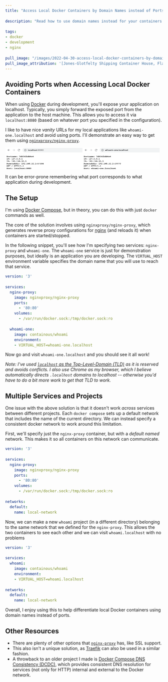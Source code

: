 ```yaml
---
title: "Access Local Docker Containers by Domain Names instead of Ports"

description: "Read how to use domain names instead for your containers during development. You'll have an easier time remembering the container names instead of their ports."

tags:
- docker
- development
- nginx

pull_image: "/images/2022-04-30-access-local-docker-containers-by-domain-names-instead-of-ports/shipping-container-house.jpg"
pull_image_attribution: '[Jones-Glotfelty Shipping Container House, Flagstaff AZ](https://flickr.com/photos/glamourschatz/6045962800 "Jones-Glotfelty Shipping Container House, Flagstaff AZ") by [Glamour Schatz](https://flickr.com/people/glamourschatz) is licensed under [CC BY](https://creativecommons.org/licenses/by/2.0/)'
---
```


## Avoiding Ports when Accessing Local Docker Containers

When using [Docker](https://www.docker.com/) during development, you'll expose your application on localhost. Typically, you simply forward the exposed port from the application to the host machine. This allows you to access it via `localhost:8080` (based on whatever port you specified in the configuration).

I like to have nice _vanity_ URLs for my local applications like `whoami-one.localhost` and avoid using ports. I'll demonstrate an easy way to get them using [`nginxproxy/nginx-proxy`](https://github.com/nginx-proxy/nginx-proxy).

<div style="display: flex">
  <img src="/images/2022-04-30-access-local-docker-containers-by-domain-names-instead-of-ports/with-port.png" style="width: 49%; height: 80%"/>
  <img src="/images/2022-04-30-access-local-docker-containers-by-domain-names-instead-of-ports/with-domain-name.png" style="width: 49%; height: 80%"/>
</div>

It can be error-prone remembering what port corresponds to what application during development.

## The Setup

I'm using [Docker Compose](https://docs.docker.com/compose/), but in theory, you can do this with just `docker` commands as well.

The core of the solution involves using `nginxproxy/nginx-proxy`, which generates reverse proxy configurations for [nginx](https://www.nginx.com/) (and reloads it) when containers are started/stopped.

In the following snippet, you'll see how I'm specifying two services: `nginx-proxy` and `whoami-one`. The `whoami-one` service is just for demonstration purposes, but ideally is an application you are developing. The `VIRTUAL_HOST` environment variable specifies the domain name that you will use to reach that service.

```yml
version: '3'

services:
  nginx-proxy:
    image: nginxproxy/nginx-proxy
    ports:
      - '80:80'
    volumes:
      - /var/run/docker.sock:/tmp/docker.sock:ro

  whoami-one:
    image: containous/whoami
    environment:
    - VIRTUAL_HOST=whoami-one.localhost
```

Now go and visit `whoami-one.localhost` and you should see it all work!

_Note: I've used [`localhost` as the Top-Level-Domain (TLD)](https://en.wikipedia.org/wiki/.localhost) as it is reserved and avoids conflicts. I also use Chrome as my browser, which I believe automatically directs `.localhost` domains to localhost -- otherwise you'd have to do a bit more work to get that TLD to work._

## Multiple Services and Projects

One issue with the above solution is that it doesn't work _across_ services between different projects. Each `docker compose` sets up a default network that includes the name of the current directory. We can instead specify a consistent docker network to work around this limitation.

First, we'll specify just the `nginx-proxy` container, but with a _default named_ network. This makes it so all containers on this network can communicate.

```yml
version: '3'

services:
  nginx-proxy:
    image: nginxproxy/nginx-proxy
    ports:
      - '80:80'
    volumes:
      - /var/run/docker.sock:/tmp/docker.sock:ro

networks:
  default:
    name: local-network
```

Now, we can make a new `whoami` project (in a different directory) belonging to the same network that we defined for the `nginx-proxy`. This allows the two containers to see each other and we can visit `whoami.localhost` with no problems

```yml
version: '3'

services:
  whoami:
    image: containous/whoami
    environment:
    - VIRTUAL_HOST=whoami.localhost

networks:
  default:
    name: local-network
```

Overall, I enjoy using this to help differentiate local Docker containers using domain names instead of ports.

## Other Resources
- There are plenty of other options that [`nginx-proxy`](https://github.com/nginx-proxy/nginx-proxy) has, like SSL support.
- This also isn't a unique solution, as [Traefik](https://github.com/traefik/traefik) can also be used in a similar fashion.
- A throwback to an older project I made is [Docker Compose DNS Consistency (DCDC)](/docker-compose-dns-consistency-dcdc/), which provides consistent DNS resolution for services (not only for HTTP) internal and external to the Docker network.
